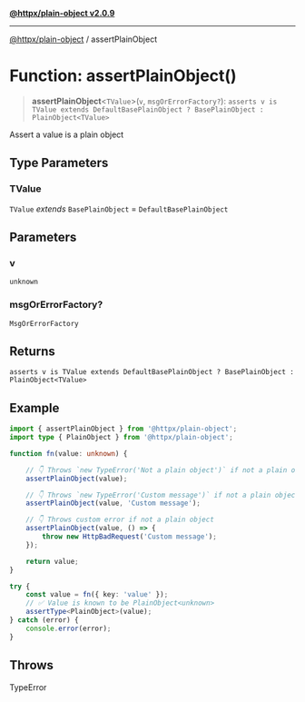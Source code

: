 [**@httpx/plain-object v2.0.9**](../README.md)

***

[@httpx/plain-object](../README.md) / assertPlainObject

# Function: assertPlainObject()

> **assertPlainObject**\<`TValue`\>(`v`, `msgOrErrorFactory?`): `asserts v is TValue extends DefaultBasePlainObject ? BasePlainObject : PlainObject<TValue>`

Assert a value is a plain object

## Type Parameters

### TValue

`TValue` *extends* `BasePlainObject` = `DefaultBasePlainObject`

## Parameters

### v

`unknown`

### msgOrErrorFactory?

`MsgOrErrorFactory`

## Returns

`asserts v is TValue extends DefaultBasePlainObject ? BasePlainObject : PlainObject<TValue>`

## Example

```typescript
import { assertPlainObject } from '@httpx/plain-object';
import type { PlainObject } from '@httpx/plain-object';

function fn(value: unknown) {

    // 👇 Throws `new TypeError('Not a plain object')` if not a plain object
    assertPlainObject(value);

    // 👇 Throws `new TypeError('Custom message')` if not a plain object
    assertPlainObject(value, 'Custom message');

    // 👇 Throws custom error if not a plain object
    assertPlainObject(value, () => {
        throw new HttpBadRequest('Custom message');
    });

    return value;
}

try {
    const value = fn({ key: 'value' });
    // ✅ Value is known to be PlainObject<unknown>
    assertType<PlainObject>(value);
} catch (error) {
    console.error(error);
}
```

## Throws

TypeError
